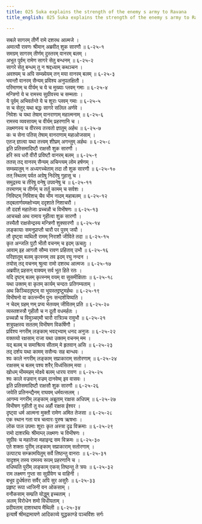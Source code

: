 ```yaml
---
title: 025 Suka explains the strength of the enemy s army to Ravana
title_english: 025 Suka explains the strength of the enemy s army to Ravana

---
```

<div class="audioEmbed"  caption="श्रीराम-हरिसीताराममूर्ति-घनपाठिभ्यां वचनम्" src="https://archive.org/download/Ramayana-recitation-Sriram-harisItArAmamUrti-Ghanapaati-v2/Kanda_6/Kanda_6_YK-025-Suka_explains_the_strength_of_the_enemy_s_army_to_Ravana_0.mp3"></div>

सबले सागरम् तीर्णे रामे दशरथ आत्मजे ।  
अमात्यौ रावणः श्रीमान् अब्रवीत् शुक सारणौ ॥ ६-२५-१  
समग्रम् सागरम् तीर्णम् दुस्तरम् वानरम् बलम् ।  
अभूत पूर्वम् रामेण सागरे सेतु बन्धनम् ॥ ६-२५-२  
सागरे सेतु बन्धम् तु न श्रद्दध्याम् कथञ्चन ।  
अवश्यम् च अपि सम्ख्येयम् तन् मया वानरम् बलम् ॥ ६-२५-३  
भवन्तौ वानरम् सैन्यम् प्रविश्य अनुपलक्षितौ ।  
परिमाणम् च वीर्यम् च ये च मुख्याः प्लवम् गमाः ॥ ६-२५-४  
मन्त्रिणो ये च रामस्य सुग्रीवस्य च सम्मताः ।  
ये पूर्वम् अभिवर्तन्ते ये च शूराः प्लवम् गमाः ॥ ६-२५-५  
स च सेतुर् यथा बद्धः सागरे सलिल अर्णवे ।  
निवेशः च यथा तेषाम् वानराणाम् महात्मनाम् ॥ ६-२५-६  
रामस्य व्यवसायम् च वीर्यम् प्रहरणानि च ।  
लक्ष्मणस्य च वीरस्य तत्त्वतो ज्ञातुम् अर्हथ ॥ ६-२५-७  
कः च सेना पतिस् तेषाम् वानराणाम् महाओजसाम् ।  
एतज् ज्ञात्वा यथा तत्त्वम् शीघ्रम् अगन्तुम् अर्हथः ॥ ६-२५-८  
इति प्रतिसमादिष्टौ राक्षसौ शुक सारणौ ।  
हरि रूप धरौ वीरौ प्रविष्टौ वानरम् बलम् ॥ ६-२५-९  
ततस् तद् वानरम् सैन्यम् अचिन्त्यम् लोम हर्षणम् ।  
सम्ख्यातुम् न अध्यगच्चेताम् तदा तौ शुक सारणौ ॥ ६-२५-१०  
तत् स्थितम् पर्वत अग्रेषु निर्दरेषु गुहासु च ।  
समुद्रस्य च तीरेषु वनेषु उपवनेषु च ॥ ६-२५-११  
तरमाणम् च तीर्णम् च तर्तु कामम् च सर्वशः ।  
निविष्टम् निविशच् चैव भीम नादम् महाबलम् ॥ ६-२५-१२  
तद्बलार्णवमक्षोभ्यम् ददृशाते निशाचरौ ।  
तौ ददर्श महातेजाः प्रच्चन्नौ च विभीषणः ॥ ६-२५-१३  
आचचक्षे अथ रामाय गृहीत्वा शुक सारणौ ।  
तस्यैतौ राक्षसेन्द्रस्य मन्त्रिणौ शुक्सारणौ ॥ ६-२५-१४  
लङ्कायाः समनुप्राप्तौ चारौ पर पुरम् जयौ ।  
तौ दृष्ट्वा व्यथितौ रामम् निराशौ जीविते तदा ॥ ६-२५-१५  
कृत अन्जलि पुटौ भीतौ वचनम् च इदम् ऊचतुः ।  
आवाम् इह आगतौ सौम्य रावण प्रहिताव् उभौ ॥ ६-२५-१६  
परिज्ञातुम् बलम् कृत्स्नम् तव इदम् रघु नन्दन ।  
तयोस् तद् वचनम् श्रुत्वा रामो दशरथ आत्मजः ॥ ६-२५-१७  
अब्रवीत् प्रहसन् वाक्यम् सर्व भूत हिते रतः ।  
यदि दृष्टम् बलम् कृत्स्नम् वयम् वा सुसमीक्षिताः ॥ ६-२५-१८  
यथा उक्तम् वा कृतम् कार्यम् चन्दतः प्रतिगम्यताम् ।  
अथ किञ्चिददृष्टम् वा भूयस्तद्द्रष्टुमर्हथः ॥ ६-२५-१९  
विभीषनो वा कार्त्स्न्येन पुनः सन्दर्शयिष्यति ।  
न चेदम् ग्रहम् णम् प्रप्य भेतव्यम् जीवितम् प्रति ॥ ६-२५-२०  
व्यस्तशस्त्रौ गृहीतौ च न दूतौ वधमर्हतः ।  
प्रच्चन्नौ च विमुञ्चएमौ चारौ रात्रिञ्च रावुभौ ॥ ६-२५-२१  
शत्रुपक्षस्य सततम् विभीषण विकर्षिणौ ।  
प्रविश्य नगरीम् लङ्काम् भवद्भ्याम् धनद अनुजः ॥ ६-२५-२२  
वक्तव्यो रक्षसाम् राजा यथा उक्तम् वचनम् मम ।  
यद् बलम् च समाश्रित्य सीताम् मे हृतवान् असि ॥ ६-२५-२३  
तद् दर्शय यथा कामम् ससैन्यः सह बान्धवः ।  
श्वः काले नगरीम् लङ्काम् सप्राकाराम् सतोरणाम् ॥ ६-२५-२४  
राक्षसम् च बलम् पश्य शरैर् विध्वंसितम् मया ।  
खोधम् भीममहम् मोक्ष्ये बलम् धारय रावण ॥ ६-२५-२५  
श्वः काले वज्रवान् वज्रम् दानवेष्व् इव वासवः ।  
इति प्रतिसमादिष्टौ राक्षसौ शुक सारणौ ॥ ६-२५-२६  
जयेति प्रतिनन्द्यैनम् राघवम् धर्मवत्सलम् ।  
आगम्य नगरीम् लङ्काम् अब्रूताम् राक्षस अधिपम् ॥ ६-२५-२७  
विभीषण गृहीतौ तु वध अर्हौ राक्षस ईश्वर ।  
दृष्ट्वा धर्म आत्मना मुक्तौ रामेण अमित तेजसा ॥ ६-२५-२८  
एक स्थान गता यत्र चत्वारः पुरुष ऋषभाः ।  
लोक पाल उपमाः शूराः कृत अस्त्रा दृढ विक्रमाः ॥ ६-२५-२९  
रामो दाशरथिः श्रीमाम्ल् लक्ष्मणः च विभीषणः ।  
सुग्रीवः च महातेजा महाइन्द्र सम विक्रमः ॥ ६-२५-३०  
एते शक्ताः पुरीम् लङ्काम् सप्राकाराम् सतोरणाम् ।  
उत्पाट्य सम्क्रामयितुम् सर्वे तिष्ठन्तु वानराः ॥ ६-२५-३१  
यादृशम् तस्य रामस्य रूपम् प्रहरणानि च ।  
वधिष्यति पुरीम् लङ्काम् एकस् तिष्ठन्तु ते त्रयः ॥ ६-२५-३२  
राम लक्ष्मण गुप्ता सा सुग्रीवेण च वाहिनी ।  
बभूव दुर्धर्षतरा सर्वैर् अपि सुर असुरैः ॥ ६-२५-३३  
प्रहृष्ट रूपा ध्वजिनी वन ओकसाम् ।  
वनौकसाम् सम्प्रति योद्धुम् इच्चताम् ।  
अलम् विरोधेन शमो विधीयताम् ।  
प्रदीयताम् दाशरथाय मैथिली ॥ ६-२५-३४  
इत्यार्षे श्रीमद्रामायणे आदिकाव्ये युद्धकाण्डे पञ्चविंशः सर्गः